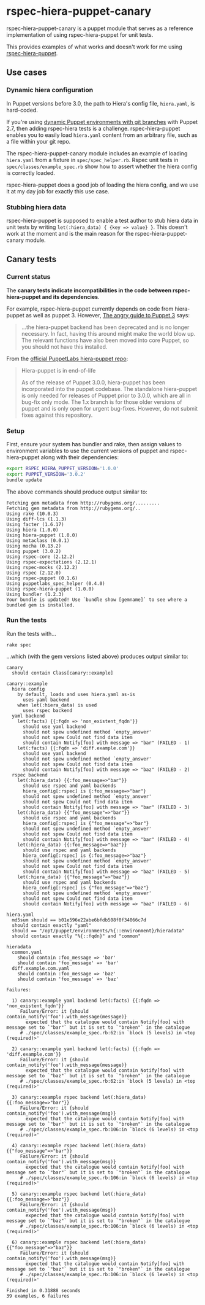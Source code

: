 # rspec-hiera-puppet-canary

rspec-hiera-puppet-canary is a puppet module that serves as a
reference implementation of using rspec-hiera-puppet for unit tests.

This provides examples of what works and doesn't work for me using
[rspec-hiera-puppet](https://github.com/amfranz/rspec-hiera-puppet).

## Use cases

### Dynamic hiera configuration

In Puppet versions before 3.0, the path to Hiera's config file, `hiera.yaml`,
is hard-coded.

If you're using [dynamic Puppet environments with git branches](https://puppetlabs.com/blog/git-workflow-and-puppet-environments)
with Puppet 2.7, then adding rspec-hiera tests is a challenge.
rspec-hiera-puppet enables you to easily load `hiera.yaml` content
from an arbitrary file, such as a file within your git repo.

The rspec-hiera-puppet-canary module includes an
example of loading `hiera.yaml` from a fixture
in `spec/spec_helper.rb`. Rspec unit tests in
`spec/classes/example_spec.rb` show how to assert whether the
hiera config is correctly loaded.

rspec-hiera-puppet does a good job of loading the hiera config,
and we use it at my day job for exactly this use case.

### Stubbing hiera data

rspec-hiera-puppet is supposed to enable a test author to stub
hiera data in unit tests by writing `let(:hiera_data) { {key => value} }`.
This doesn't work at the moment and is the main reason for
the rspec-hiera-puppet-canary module.

## Canary tests

### Current status

The **canary tests indicate incompatibilities in the code
between rspec-hiera-puppet and its dependencies**.

For example, rspec-hiera-puppet currently depends on code from
hiera-puppet as well as puppet 3. However,
[The angry guide to Puppet 3](http://somethingsinistral.net/blog/the-angry-guide-to-puppet-3/#hiera-api-changes)
says:

> ...the hiera-puppet backend has been deprecated and is no longer
> necessary. In fact, having this around might make the world
> blow up. The relevant functions have also been moved into core
> Puppet, so you should not have this installed.

From the [official PuppetLabs hiera-puppet repo](https://github.com/puppetlabs/hiera-puppet):

> Hiera-puppet is in end-of-life
>
> As of the release of Puppet 3.0.0, hiera-puppet has been
> incorporated into the puppet codebase. The standalone
> hiera-puppet is only needed for releases of Puppet prior to
> 3.0.0, which are all in bug-fix only mode. The 1.x branch is
> for those older versions of puppet and is only open for urgent
> bug-fixes. However, do not submit fixes against this repository.

### Setup

First, ensure your system has bundler and rake, then
assign values to environment variables to use the current
versions of puppet and rspec-hiera-puppet along with their
dependencies:

```bash
export RSPEC_HIERA_PUPPET_VERSION='1.0.0'
export PUPPET_VERSION='3.0.2'
bundle update
```

The above commands should produce output similar to:

```
Fetching gem metadata from http://rubygems.org/.........
Fetching gem metadata from http://rubygems.org/..
Using rake (10.0.3) 
Using diff-lcs (1.1.3) 
Using facter (1.6.17) 
Using hiera (1.0.0) 
Using hiera-puppet (1.0.0) 
Using metaclass (0.0.1) 
Using mocha (0.13.2) 
Using puppet (3.0.2) 
Using rspec-core (2.12.2) 
Using rspec-expectations (2.12.1) 
Using rspec-mocks (2.12.2) 
Using rspec (2.12.0) 
Using rspec-puppet (0.1.6) 
Using puppetlabs_spec_helper (0.4.0) 
Using rspec-hiera-puppet (1.0.0) 
Using bundler (1.2.3) 
Your bundle is updated! Use `bundle show [gemname]` to see where a bundled gem is installed.
```

### Run the tests

Run the tests with...

    rake spec

...which (with the gem versions listed above) produces output similar to:

```
canary
  should contain Class[canary::example]

canary::example
  hiera config
    by default, loads and uses hiera.yaml as-is
      uses yaml backend
    when let(:hiera_data) is used
      uses rspec backend
  yaml backend
    let(:facts) {{:fqdn => 'non_existent_fqdn'}}
      should use yaml backend
      should not spew undefined method `empty_answer'
      should not spew Could not find data item
      should contain Notify[foo] with message => "bar" (FAILED - 1)
    let(:facts) {{:fqdn => 'diff.example.com'}}
      should use yaml backend
      should not spew undefined method `empty_answer'
      should not spew Could not find data item
      should contain Notify[foo] with message => "baz" (FAILED - 2)
  rspec backend
    let(:hiera_data) {{:foo_message=>"bar"}}
      should use rspec and yaml backends
      hiera_config[:rspec] is {:foo_message=>"bar"}
      should not spew undefined method `empty_answer'
      should not spew Could not find data item
      should contain Notify[foo] with message => "bar" (FAILED - 3)
    let(:hiera_data) {{"foo_message"=>"bar"}}
      should use rspec and yaml backends
      hiera_config[:rspec] is {"foo_message"=>"bar"}
      should not spew undefined method `empty_answer'
      should not spew Could not find data item
      should contain Notify[foo] with message => "bar" (FAILED - 4)
    let(:hiera_data) {{:foo_message=>"baz"}}
      should use rspec and yaml backends
      hiera_config[:rspec] is {:foo_message=>"baz"}
      should not spew undefined method `empty_answer'
      should not spew Could not find data item
      should contain Notify[foo] with message => "baz" (FAILED - 5)
    let(:hiera_data) {{"foo_message"=>"baz"}}
      should use rspec and yaml backends
      hiera_config[:rspec] is {"foo_message"=>"baz"}
      should not spew undefined method `empty_answer'
      should not spew Could not find data item
      should contain Notify[foo] with message => "baz" (FAILED - 6)

hiera.yaml
  md5sum should == b01e596e22abe6bfdb508f0f34066c7d
  should contain exactly "yaml"
  should == "/opt/puppet/environments/%{::environment}/hieradata"
  should contain exactly "%{::fqdn}" and "common"

hieradata
  common.yaml
    should contain :foo_message => 'bar'
    should contain 'foo_message' => 'bar'
  diff.example.com.yaml
    should contain :foo_message => 'baz'
    should contain 'foo_message' => 'baz'

Failures:

  1) canary::example yaml backend let(:facts) {{:fqdn => 'non_existent_fqdn'}} 
     Failure/Error: it {should contain_notify('foo').with_message(message)}
       expected that the catalogue would contain Notify[foo] with message set to `"bar"` but it is set to `"broken"` in the catalogue
     # ./spec/classes/example_spec.rb:62:in `block (5 levels) in <top (required)>'

  2) canary::example yaml backend let(:facts) {{:fqdn => 'diff.example.com'}} 
     Failure/Error: it {should contain_notify('foo').with_message(message)}
       expected that the catalogue would contain Notify[foo] with message set to `"baz"` but it is set to `"broken"` in the catalogue
     # ./spec/classes/example_spec.rb:62:in `block (5 levels) in <top (required)>'

  3) canary::example rspec backend let(:hiera_data) {{:foo_message=>"bar"}} 
     Failure/Error: it {should contain_notify('foo').with_message(msg)}
       expected that the catalogue would contain Notify[foo] with message set to `"bar"` but it is set to `"broken"` in the catalogue
     # ./spec/classes/example_spec.rb:106:in `block (6 levels) in <top (required)>'

  4) canary::example rspec backend let(:hiera_data) {{"foo_message"=>"bar"}} 
     Failure/Error: it {should contain_notify('foo').with_message(msg)}
       expected that the catalogue would contain Notify[foo] with message set to `"bar"` but it is set to `"broken"` in the catalogue
     # ./spec/classes/example_spec.rb:106:in `block (6 levels) in <top (required)>'

  5) canary::example rspec backend let(:hiera_data) {{:foo_message=>"baz"}} 
     Failure/Error: it {should contain_notify('foo').with_message(msg)}
       expected that the catalogue would contain Notify[foo] with message set to `"baz"` but it is set to `"broken"` in the catalogue
     # ./spec/classes/example_spec.rb:106:in `block (6 levels) in <top (required)>'

  6) canary::example rspec backend let(:hiera_data) {{"foo_message"=>"baz"}} 
     Failure/Error: it {should contain_notify('foo').with_message(msg)}
       expected that the catalogue would contain Notify[foo] with message set to `"baz"` but it is set to `"broken"` in the catalogue
     # ./spec/classes/example_spec.rb:106:in `block (6 levels) in <top (required)>'

Finished in 0.31888 seconds
39 examples, 6 failures
```
